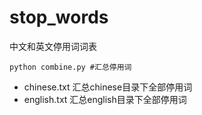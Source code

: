 # stop_words
中文和英文停用词词表

```shell
python combine.py #汇总停用词
```

- chinese.txt 汇总chinese目录下全部停用词
- english.txt 汇总english目录下全部停用词

